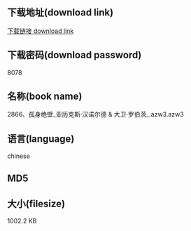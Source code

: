 ## 下载地址(download link)
[下载链接 download link](https://voluble-croquembouche-d321dc.netlify.app/?s=2866%E3%80%81%E5%AD%A4%E8%BA%AB%E7%BB%9D%E5%A3%81_%E4%BA%9A%E5%8E%86%E5%85%8B%E6%96%AF%C2%B7%E6%B1%89%E8%AF%BA%E5%B0%94%E5%BE%B7+%26+%E5%A4%A7%E5%8D%AB%C2%B7%E7%BD%97%E4%BC%AF%E8%8C%A8_.azw3)

## 下载密码(download password)
8078

## 名称(book name)
2866、孤身绝壁_亚历克斯·汉诺尔德 & 大卫·罗伯茨_.azw3.azw3

## 语言(language)
chinese

## MD5


## 大小(filesize)
1002.2 KB

